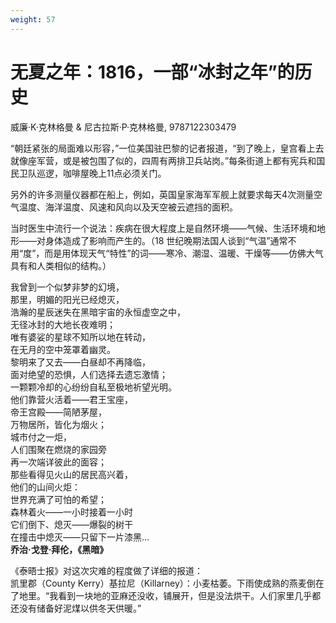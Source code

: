 ```yaml
---
weight: 57
---
```

# 无夏之年：1816，一部“冰封之年”的历史

威廉·K·克林格曼 & 尼古拉斯·P·克林格曼, 9787122303479

“朝廷紧张的局面难以形容，”一位美国驻巴黎的记者报道，“到了晚上，皇宫看上去就像座军营，或是被包围了似的，四周有两排卫兵站岗。”每条街道上都有宪兵和国民卫队巡逻，咖啡屋晚上11点必须关门。

另外的许多测量仪器都在船上，例如，英国皇家海军军舰上就要求每天4次测量空气温度、海洋温度、风速和风向以及天空被云遮挡的面积。

当时医生中流行一个说法：疾病在很大程度上是自然环境——气候、生活环境和地形——对身体造成了影响而产生的。（18 世纪晚期法国人谈到“气温”通常不用“度”，而是用体现天气“特性”的词——寒冷、潮湿、温暖、干燥等——仿佛大气具有和人类相似的结构。）

我曾到一个似梦非梦的幻境，  
那里，明媚的阳光已经熄灭，  
浩瀚的星辰迷失在黑暗宇宙的永恒虚空之中，  
无径冰封的大地长夜难明；  
唯有婆娑的星球不知所以地在转动，  
在无月的空中笼罩着幽灵。  
黎明来了又去——白昼却不再降临，  
面对绝望的恐惧，人们选择去遗忘激情；  
一颗颗冷却的心纷纷自私至极地祈望光明。  
他们靠营火活着——君王宝座，  
帝王宫殿——简陋茅屋，  
万物居所，皆化为烟火；  
城市付之一炬，  
人们围聚在燃烧的家园旁  
再一次端详彼此的面容；  
那些看得见火山的居民高兴着，  
他们的山间火炬：  
世界充满了可怕的希望；  
森林着火——一小时接着一小时  
它们倒下、熄灭——爆裂的树干  
在撞击中熄灭——只留下一片漆黑…  
**乔治·戈登·拜伦，《黑暗》**

《泰晤士报》对这次灾难的程度做了详细的报道：  
凯里郡（County Kerry）基拉尼（Killarney）：小麦枯萎。下雨使成熟的燕麦倒在了地里。“我看到一块地的亚麻还没收，铺展开，但是没法烘干。人们家里几乎都还没有储备好泥煤以供冬天供暖。”
